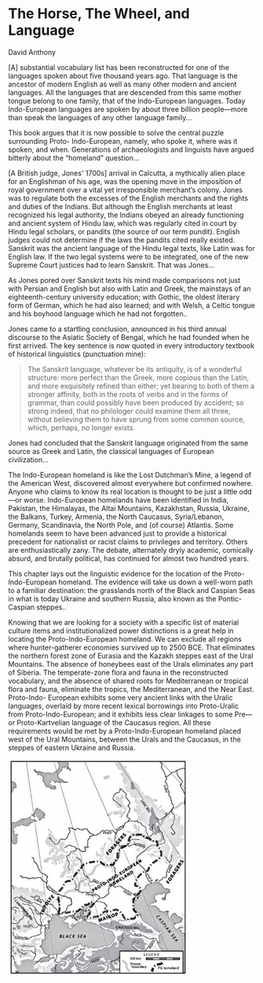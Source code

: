 # The Horse, The Wheel, and Language

David Anthony

[A] substantial vocabulary list has been reconstructed for one of the
languages spoken about five thousand years ago. That language is the
ancestor of modern English as well as many other modern and ancient
languages. All the languages that are descended from this same mother
tongue belong to one family, that of the Indo-European
languages. Today Indo-European languages are spoken by about three
billion people—more than speak the languages of any other language
family...

This book argues that it is now possible to solve the central puzzle
surrounding Proto- Indo-European, namely, who spoke it, where was it
spoken, and when. Generations of archaeologists and linguists have
argued bitterly about the “homeland” question...

[A British judge, Jones' 1700s] arrival in Calcutta, a mythically
alien place for an Englishman of his age, was the opening move in the
imposition of royal government over a vital yet irresponsible
merchant’s colony.  Jones was to regulate both the excesses of the
English merchants and the rights and duties of the Indians. But
although the English merchants at least recognized his legal
authority, the Indians obeyed an already functioning and ancient
system of Hindu law, which was regularly cited in court by Hindu legal
scholars, or pandits (the source of our term pundit). English judges
could not determine if the laws the pandits cited really
existed. Sanskrit was the ancient language of the Hindu legal texts,
like Latin was for English law. If the two legal systems were to be
integrated, one of the new Supreme Court justices had to learn
Sanskrit. That was Jones...

As Jones pored over Sanskrit texts his mind made comparisons not just
with Persian and English but also with Latin and Greek, the mainstays
of an eighteenth-century university education; with Gothic, the oldest
literary form of German, which he had also learned; and with Welsh, a
Celtic tongue and his boyhood language which he had not forgotten..

Jones came to a startling conclusion, announced in his third annual
discourse to the Asiatic Society of Bengal, which he had founded when
he first arrived.  The key sentence is now quoted in every
introductory textbook of historical linguistics (punctuation mine):

>The Sanskrit language, whatever be its antiquity, is of a wonderful
>structure: more perfect than the Greek, more copious than the Latin,
>and more exquisitely refined than either; yet bearing to both of them
>a stronger affinity, both in the roots of verbs and in the forms of
>grammar, than could possibly have been produced by accident; so strong
>indeed, that no philologer could examine them all three, without
>believing them to have sprung from some common source, which, perhaps,
>no longer exists.

Jones had concluded that the Sanskrit language originated from the
same source as Greek and Latin, the classical languages of European
civilization...

The Indo-European homeland is like the Lost Dutchman’s Mine, a legend
of the American West, discovered almost everywhere but confirmed
nowhere. Anyone who claims to know its real location is thought to be
just a little odd—or worse. Indo-European homelands have been
identified in India, Pakistan, the Himalayas, the Altai Mountains,
Kazakhstan, Russia, Ukraine, the Balkans, Turkey, Armenia, the North
Caucasus, Syria/Lebanon, Germany, Scandinavia, the North Pole, and (of
course) Atlantis. Some homelands seem to have been advanced just to
provide a historical precedent for nationalist or racist claims to
privileges and territory. Others are enthusiastically zany. The
debate, alternately dryly academic, comically absurd, and brutally
political, has continued for almost two hundred years. 

This chapter lays out the linguistic evidence for the location of the
Proto-Indo-European homeland. The evidence will take us down a
well-worn path to a familiar destination: the grasslands north of the
Black and Caspian Seas in what is today Ukraine and southern Russia,
also known as the Pontic-Caspian steppes..

Knowing that we are looking for a society with a specific list of
material culture items and institutionalized power distinctions is a
great help in locating the Proto-Indo-European homeland. We can
exclude all regions where hunter-gatherer economies survived up to
2500 BCE. That eliminates the northern forest zone of Eurasia and the
Kazakh steppes east of the Ural Mountains. The absence of honeybees
east of the Urals eliminates any part of Siberia. The temperate-zone
flora and fauna in the reconstructed vocabulary, and the absence of
shared roots for Mediterranean or tropical flora and fauna, eliminate
the tropics, the Mediterranean, and the Near East. Proto-Indo-
European exhibits some very ancient links with the Uralic languages,
overlaid by more recent lexical borrowings into Proto-Uralic from
Proto-Indo-European; and it exhibits less clear linkages to some
Pre—or Proto-Kartvelian language of the Caucasus region. All these
requirements would be met by a Proto-Indo-European homeland placed
west of the Ural Mountains, between the Urals and the Caucasus, in the
steppes of eastern Ukraine and Russia.

![](indo1.jpg)

